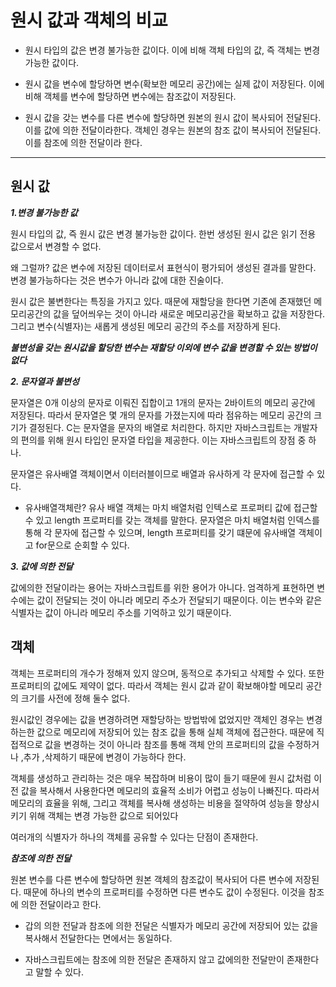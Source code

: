 # 원시 값과 객체의 비교

- 원시 타입의 값은 변경 불가능한 값이다. 이에 비해 객체 타입의 값, 즉 객체는 변경 가능한 값이다.

- 원시 값을 변수에 할당하면 변수(확보한 메모리 공간)에는 실제 값이 저장된다. 이에 비해 객체를 변수에 할당하면 변수에는 참조값이 저장된다.

- 원시 값을 갖는 변수를 다른 변수에 할당하면 원본의 원시 값이 복사되어 전달된다. 이를 값에 의한 전달이라한다. 객체인 경우는 원본의 참조 값이 복사되어 전달된다. 이를 참조에 의한 전달이라 한다.

---

## 원시 값

**_1.변경 불가능한 값_**

원시 타입의 값, 즉 원시 값은 변경 불가능한 값이다. 한번 생성된 원시 값은 읽기 전용 값으로서 변경할 수 없다.

왜 그럴까? 값은 변수에 저장된 데이터로서 표현식이 평가되어 생성된 결과를 말한다. 변경 불가능하다는 것은 변수가 아니라 값에 대한 진술이다.

원시 값은 불변한다는 특징을 가지고 있다. 때문에 재할당을 한다면 기존에 존재했던 메모리공간의 값을 덮어씌우는 것이 아니라 새로운 메모리공간을 확보하고 값을 저장한다.
그리고 변수(식별자)는 새롭게 생성된 메모리 공간의 주소를 저장하게 된다.

**_불변성을 갖는 원시값을 할당한 변수는 재할당 이외에 변수 값을 변경할 수 있는 방법이 없다_**

**_2. 문자열과 불변성_**

문자열은 0개 이상의 문자로 이뤄진 집합이고 1개의 문자는 2바이트의 메모리 공간에 저장된다. 따라서 문자열은 몇 개의 문자를 가졌는지에 따라 점유하는 메모리 공간의 크기가 결정된다.
C는 문자열을 문자의 배열로 처리한다.
하지만 자바스크립트는 개발자의 편의를 위해 원시 타입인 문자열 타입을 제공한다. 이는 자바스크립트의 장점 중 하나.

문자열은 유사배열 객체이면서 이터러블이므로 배열과 유사하게 각 문자에 접근할 수 있다.

- 유사배열객체란? 유사 배열 객체는 마치 배열처럼 인텍스로 프로퍼티 값에 접근할 수 있고 length 프로퍼티를 갖는 객체를 말한다. 문자열은 마치 배열처럼 인덱스를 통해 각 문자에 접근할 수 있으며, length 프로퍼티를 갖기 떄문에 유사배열 객체이고 for문으로 순회할 수 있다.

**_3. 값에 의한 전달_**

값에의한 전달이라는 용어는 자바스크립트를 위한 용어가 아니다. 엄격하게 표현하면 변수에는 값이 전달되는 것이 아니라 메모리 주소가 전달되기 때문이다. 이는 변수와 같은 식별자는 값이 아니라 메모리 주소를 기억하고 있기 때문이다.

## 객체

객체는 프로퍼티의 개수가 정해져 있지 않으며, 동적으로 추가되고 삭제할 수 있다. 또한 프로퍼티의 값에도 제약이 없다. 따라서 객체는 원시 값과 같이 확보해야할 메모리 공간의 크기를 사전에 정해 둘수 없다.

원시값인 경우에는 값을 변경하려면 재할당하는 방법밖에 없었지만 객체인 경우는 변경하는한 값으로 메모리에 저장되어 있는 참조 값을 통해 실체 객체에 접근한다.
때문에 직접적으로 값을 변경하는 것이 아니라 참조를 통해 객체 안의 프로퍼티의 값을 수정하거나 ,추가 ,삭제하기 때문에 변경이 가능하다 한다.

객체를 생성하고 관리하는 것은 매우 복잡하며 비용이 많이 들기 때문에 원시 값처럼 이전 값을 복사해서 사용한다면 메모리의 효율적 소비가 어렵고 성능이 나빠진다.
따라서 메모리의 효율을 위해, 그리고 객체를 복사해 생성하는 비용을 절약하여 성능을 향상시키기 위해 객체는 변경 가능한 값으로 되어있다

여러개의 식별자가 하나의 객체를 공유할 수 있다는 단점이 존재한다.

**_참조에 의한 전달_**

원본 변수를 다른 변수에 할당하면 원본 객체의 참조값이 복사되어 다른 변수에 저장된다. 때문에 하나의 변수의 프로퍼티를 수정하면 다른 변수도 값이 수정된다.
이것을 참조에 의한 전달이라고 한다.

- 갑의 의한 전달과 참조에 의한 전달은 식별자가 메모리 공간에 저장되어 있는 값을 복사해서 전달한다는 면에서는 동일하다.

- 자바스크립트에는 참조에 의한 전달은 존재하지 않고 값에의한 전달만이 존재한다고 말할 수 있다.
